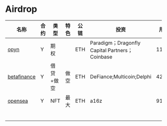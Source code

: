 # Airdrop

| 名称                                    | 合约 | 类型      | 特色 | 公链 | 投资                                           | 用户量  | 锁仓 | 成本            | 信息更新时间 | 备注              | who                    |
| --------------------------------------- | ---- | --------- | ---- | ---- | ---------------------------------------------- | ------- | ---- | --------------- | ------------ | ----------------- | ---------------------- |
| [opyn](https://www.opyn.co/)            | Y    | 期权      |      | ETH  | Paradigm；Dragonfly Capital Partners；Coinbase | 11739   | 83M  | 0.015（gas 60） | 21.10.5      | discord说没有空投 | {1-8}.[10u].a.ETH.9.10 |
| [betafinance](https://betafinance.org/) | Y    | 借贷+做空 | 做空 | ETH  | DeFiance;Multicoin;Delphi                      | 4282    | 20M  | 0.015(gas)      | 21.10.5      | 9.29结束快照      | {1,4-8}.a.ETH.9        |
| [opensea](https://opensea.io/)          | Y    | NFT       | 最大 | ETH  | a16z                                           | 912,550 |      |                 | 21.10.5      | 买卖多次          | {1}.a.ETH.9            |
|                                         |      |           |      |      |                                                |         |      |                 |              |                   |                        |
|                                         |      |           |      |      |                                                |         |      |                 |              |                   |                        |
|                                         |      |           |      |      |                                                |         |      |                 |              |                   |                        |
|                                         |      |           |      |      |                                                |         |      |                 |              |                   |                        |
|                                         |      |           |      |      |                                                |         |      |                 |              |                   |                        |
|                                         |      |           |      |      |                                                |         |      |                 |              |                   |                        |

